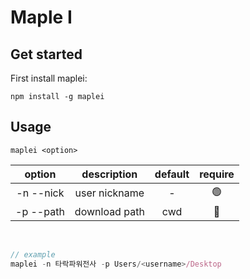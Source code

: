 # **Maple I**

## Get started

First install maplei:

```
npm install -g maplei
```

## Usage

```
maplei <option>
```

|  option   |  description  | default | require |
| :-------: | :-----------: | :-----: | :-----: |
| -n --nick | user nickname |    -    |   🟢    |
| -p --path | download path |   cwd   |   🔴    |

<br />

```js
// example
maplei -n 타락파워전사 -p Users/<username>/Desktop
```
